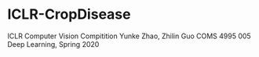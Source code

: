 # ICLR-CropDisease
ICLR Computer Vision Compitition
Yunke Zhao, Zhilin Guo
COMS 4995 005 Deep Learning, Spring 2020